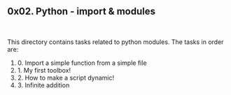 <h2>0x02. Python - import & modules</h2>
<br>
<p> This directory contains tasks related to python modules. The tasks in order are: </p>
<ol>
<li>0. Import a simple function from a simple file</li>
<li>1. My first toolbox!</li>
<li>2. How to make a script dynamic!</li>
<li>3. Infinite addition</li>
</ol>
